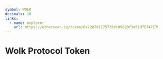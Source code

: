 ```yaml
---
symbol: WOLK
decimals: 18
links:
  - name: explorer
    url: https://etherscan.io/token/0x728781E75735dc0962Df3a51d7Ef47E798A7107E
---
```


# Wolk Protocol Token
